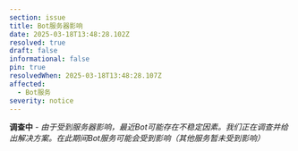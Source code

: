 ```yaml
---
section: issue
title: Bot服务器影响
date: 2025-03-18T13:48:28.102Z
resolved: true
draft: false
informational: false
pin: true
resolvedWhen: 2025-03-18T13:48:28.107Z
affected:
  - Bot服务
severity: notice
---
```

**调查中** *\- 由于受到服务器影响，最近Bot可能存在不稳定因素﻿。我们正在调查并给出解决方案。在此期间Bot服务可能会受到影响（其他服务暂未受到影响）*